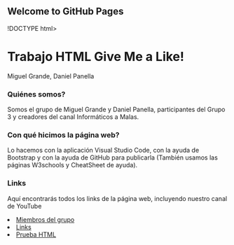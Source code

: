 ## Welcome to GitHub Pages

!DOCTYPE html>
<html lang="en">
<head>
<title>Trabajo HTML Give Me a Like!</title>
<meta charset="utf-8">
<meta name="viewport" content="width=device-width, initial-scale=1">
<link href="https://cdn.jsdelivr.net/npm/bootstrap@5.1.2/dist/css/bootstrap.min.css" rel="stylesheet">
<script src="https://cdn.jsdelivr.net/npm/bootstrap@5.1.2/dist/js/bootstrap.bundle.min.js"></script>
</head>
<body> 
<div class="container-fluid p-5 bg-primary text-white text-center">
<h1>Trabajo HTML Give Me a Like!</h1>
<p>Miguel Grande, Daniel Panella</p> 
</div>
<div class="container mt-5">
<div class="row">
<div class="col-sm-4">
<h3>Quiénes somos?</h3>
<p>Somos el grupo de Miguel Grande y Daniel Panella, participantes del Grupo 3 y creadores del canal Informáticos a Malas.
<ul>
</ul>
</p>
</div>
<div class="col-sm-4">
<h3>Con qué hicimos la página web?</h3>
<p>Lo hacemos con la aplicación Visual Studio Code, con la ayuda de Bootstrap y con la ayuda de GitHub para publicarla (También usamos las páginas W3schools y CheatSheet de ayuda).</p>
</div>
<div class="col-sm-4">
<h3>Links</h3> 
<p>Aquí encontrarás todos los links de la página web, incluyendo nuestro canal de YouTube
    <li> 
        <a href="Miembros del grupo.html">Miembros del grupo</a> 
        </li>
        <li> 
        <a href="Links.html">Links</a> 
        </li>
        <li> 
        <a href="hola.html">Prueba HTML</a> 
        </li>
</p>
</div>
</div>
</div>

</body>
</html>
